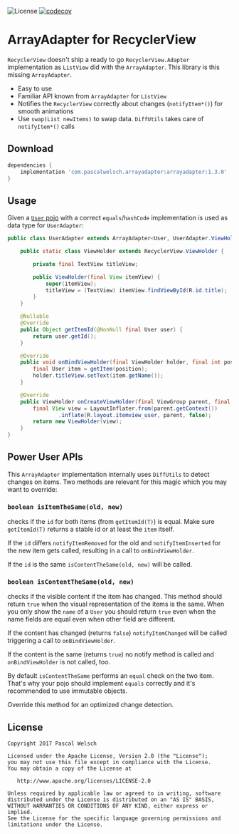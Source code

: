 ![License](https://img.shields.io/badge/license-Apache%202-green.svg?style=flat) [![codecov](https://codecov.io/gh/passsy/ArrayAdapter/branch/master/graph/badge.svg)](https://codecov.io/gh/passsy/ArrayAdapter)
# ArrayAdapter for RecyclerView

`RecyclerView` doesn't ship a ready to go `RecyclerView.Adapter` implementation as `ListView` did with the `ArrayAdapter`. This library is this missing `ArrayAdapter`.

- Easy to use
- Familiar API known from `ArrayAdapter` for `ListView` 
- Notifies the `RecyclerView` correctly about changes (`notifyItem*()`) for smooth animations
- Use `swap(List newItems)` to swap data. `DiffUtils` takes care of `notifyItem*()` calls

## Download

```gradle
dependencies {
    implementation 'com.pascalwelsch.arrayadapter:arrayadapter:1.3.0'
}
```

## Usage

Given a [`User` pojo](https://gist.github.com/passsy/071890e492d2616644cd93c579ab7cf0) with a correct `equals`/`hashCode` implementation is used as data type for `UserAdapter`:

```java
public class UserAdapter extends ArrayAdapter<User, UserAdapter.ViewHolder> {

    public static class ViewHolder extends RecyclerView.ViewHolder {

        private final TextView titleView;

        public ViewHolder(final View itemView) {
            super(itemView);
            titleView = (TextView) itemView.findViewById(R.id.title);
        }
    }

    @Nullable
    @Override
    public Object getItemId(@NonNull final User user) {
        return user.getId();
    }

    @Override
    public void onBindViewHolder(final ViewHolder holder, final int position) {
        final User item = getItem(position);
        holder.titleView.setText(item.getName());
    }

    @Override
    public ViewHolder onCreateViewHolder(final ViewGroup parent, final int viewType) {
        final View view = LayoutInflater.from(parent.getContext())
                .inflate(R.layout.itemview_user, parent, false);
        return new ViewHolder(view);
    }
}
```

## Power User APIs

This `ArrayAdapter` implementation internally uses `DiffUtils` to detect changes on items.
Two methods are relevant for this magic which you may want to override:

### `boolean isItemTheSame(old, new)`

checks if the `id` for both items (from `getItemId(T)`) is equal.
Make sure `getItemId(T)` returns a stable id or at least the `item` itself.

If the `id` differs `notifyItemRemoved` for the old and `notifyItemInserted` for the new item gets called, resulting in a call to `onBindViewHolder`.

If the `id` is the same `isContentTheSame(old, new)` will be called.

### `boolean isContentTheSame(old, new)`
checks if the visible content if the item has changed.
This method should return `true` when the visual representation of the items is the same. 
When you only show the `name` of a `User` you should return `true` even when the name fields are equal even when other field are different.

If the content has changed (returns `false`) `notifyItemChanged` will be called triggering a call to `onBindViewHolder`. 

If the content is the same (returns `true`) no notify method is called and `onBindViewHolder` is not called, too.

By default `isContentTheSame` performs an `equal` check on the two item. 
That's why your pojo should implement `equals` correctly and it's recommended to use immutable objects.

Override this method for an optimized change detection.

 
## License

```
Copyright 2017 Pascal Welsch

Licensed under the Apache License, Version 2.0 (the "License");
you may not use this file except in compliance with the License.
You may obtain a copy of the License at

   http://www.apache.org/licenses/LICENSE-2.0

Unless required by applicable law or agreed to in writing, software
distributed under the License is distributed on an "AS IS" BASIS,
WITHOUT WARRANTIES OR CONDITIONS OF ANY KIND, either express or implied.
See the License for the specific language governing permissions and
limitations under the License.
```
